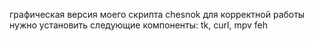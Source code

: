 графическая версия моего скрипта chesnok 
для корректной работы нужно установить следующие компоненты: 
tk, curl, mpv feh 
